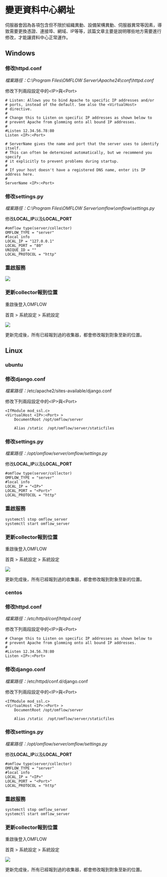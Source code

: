 # 變更資料中心網址

伺服器會因為各項包含但不限於組織異動、設備架構異動、伺服器異常等因素，導致需要更換憑證、連接埠、網域、IP等等，該篇文章主要是說明哪些地方需要進行修改，才能讓資料中心正常運作。

## Windows

### 修改httpd.conf

_檔案路徑：C:\Program Files\OMFLOW Server\Apache24\conf\httpd.conf_

修改下列兩段設定中的&lt;IP&gt;與&lt;Port&gt;

```text
# Listen: Allows you to bind Apache to specific IP addresses and/or
# ports, instead of the default. See also the <VirtualHost>
# directive.
#
# Change this to Listen on specific IP addresses as shown below to 
# prevent Apache from glomming onto all bound IP addresses.
#
#Listen 12.34.56.78:80
Listen <IP>:<Port>
```

```text
# ServerName gives the name and port that the server uses to identify itself.
# This can often be determined automatically, but we recommend you specify
# it explicitly to prevent problems during startup.
#
# If your host doesn't have a registered DNS name, enter its IP address here.
#
ServerName <IP>:<Port>
```



### 修改settings.py

_檔案路徑：C:\Program Files\OMFLOW Server\omflow\omflow\settings.py_

修改**LOCAL**_**\_**_**IP**以及**LOCAL\_PORT**

```text
#omflow type(server/collector)
OMFLOW_TYPE = "server"
#local info
LOCAL_IP = "127.0.0.1"
LOCAL_PORT = "80"
UNIQUE_ID = ""
LOCAL_PROTOCOL = "http"
```



### 重啟服務

![](../.gitbook/assets/zhong-qi-fu-wu-%20%281%29.png)

### 更新collector報到位置

重啟後登入OMFLOW

首頁 &gt; 系統設定 &gt; 系統設定

![](../.gitbook/assets/tong-bu-collector.png)

更新完成後，所有已經報到過的收集器，都會修改報到對象至新的位置。



## Linux

### ubuntu

### 修改django.conf

_檔案路徑：_/etc/apache2/sites-available/django.conf

修改下列兩段設定中的&lt;IP&gt;與&lt;Port&gt;

```text
<IfModule mod_ssl.c>
<VirtualHost <IP>:<Port> >
    DocumentRoot /opt/omflow/server

    Alias /static  /opt/omflow/server/staticfiles

```

### 修改settings.py

_檔案路徑：/opt/omflow/server/omflow/settings.py_

修改**LOCAL**_**\_**_**IP**以及**LOCAL\_PORT**

```text
#omflow type(server/collector)
OMFLOW_TYPE = "server"
#local info
LOCAL_IP = "<IP>"
LOCAL_PORT = "<Port>"
LOCAL_PROTOCOL = "http"

```

### 重啟服務

```text
systemctl stop omflow_server
systemctl start omflow_server
```

### 更新collector報到位置

重啟後登入OMFLOW

首頁 &gt; 系統設定 &gt; 系統設定

![](../.gitbook/assets/tong-bu-collector.png)

更新完成後，所有已經報到過的收集器，都會修改報到對象至新的位置。

### centos

### 修改httpd.conf

_檔案路徑：/etc/httpd/conf/httpd.conf_

修改下列兩段設定中的&lt;IP&gt;與&lt;Port&gt;

```text
# Change this to Listen on specific IP addresses as shown below to 
# prevent Apache from glomming onto all bound IP addresses.
#
#Listen 12.34.56.78:80
Listen <IP>:<Port>
```

### 修改django.conf

_檔案路徑：_/etc/httpd/conf.d/django.conf

修改下列兩段設定中的&lt;IP&gt;與&lt;Port&gt;

```text
<IfModule mod_ssl.c>
<VirtualHost <IP>:<Port> >
    DocumentRoot /opt/omflow/server

    Alias /static  /opt/omflow/server/staticfiles

```

### 修改settings.py

_檔案路徑：/opt/omflow/server/omflow/settings.py_

修改**LOCAL**_**\_**_**IP**以及**LOCAL\_PORT**

```text
#omflow type(server/collector)
OMFLOW_TYPE = "server"
#local info
LOCAL_IP = "<IP>"
LOCAL_PORT = "<Port>"
LOCAL_PROTOCOL = "http"

```

### 重啟服務

```text
systemctl stop omflow_server
systemctl start omflow_server
```

### 更新collector報到位置

重啟後登入OMFLOW

首頁 &gt; 系統設定 &gt; 系統設定

![](../.gitbook/assets/tong-bu-collector.png)

更新完成後，所有已經報到過的收集器，都會修改報到對象至新的位置。

